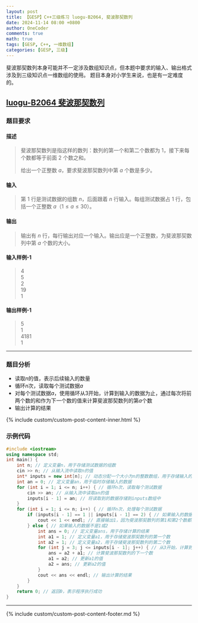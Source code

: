 ```yaml
---
layout: post
title: 【GESP】C++三级练习 luogu-B2064, 斐波那契数列
date: 2024-11-14 08:00 +0800
author: OneCoder
comments: true
math: true
tags: [GESP, C++, 一维数组]
categories: [GESP, 三级]
---
```

斐波那契数列本身可能并不一定涉及数组知识点，但本题中要求的输入、输出格式涉及到三级知识点一维数组的使用。
题目本身对小学生来说，也是有一定难度的。

<!--more-->

## [luogu-B2064 斐波那契数列](https://www.luogu.com.cn/problem/B2064)

### 题目要求

#### 描述

>斐波那契数列是指这样的数列：数列的第一个和第二个数都为 $1$，接下来每个数都等于前面 $2$ 个数之和。
>
>给出一个正整数 $a$，要求斐波那契数列中第 $a$ 个数是多少。

#### 输入

>第 $1$ 行是测试数据的组数 $n$，后面跟着 $n$ 行输入。每组测试数据占 $1$ 行，包括一个正整数 $a$（$1 \leq a \leq 30$）。

#### 输出

>输出有 $n$ 行，每行输出对应一个输入。输出应是一个正整数，为斐波那契数列中第 $a$ 个数的大小。

#### 输入样例-1

>4  
>5  
>2  
>19  
>1

#### 输出样例-1

>5  
>1  
>4181  
>1

---

### 题目分析

- 读取$n$的值，表示后续输入的数量
- 循环$n$次，读取每个测试数据$a$
- 对每个测试数据$a$，使用循环从3开始，计算到输入的数据为止，通过每次将前两个数的和作为下一个数的值来计算斐波那契数列的第$a$个数
- 输出计算的结果

{% include custom/custom-post-content-inner.html %}

### 示例代码

```cpp
#include <iostream>
using namespace std;
int main() {
    int n; // 定义变量n，用于存储测试数据的组数
    cin >> n; // 从输入流中读取n的值
    int* inputs = new int[n]; // 动态分配一个大小为n的整数数组，用于存储输入的数据
    int an = 0; // 定义变量an，用于临时存储输入的数据
    for (int i = 1; i <= n; i++) { // 循环n次，读取每个测试数据
        cin >> an; // 从输入流中读取an的值
        inputs[i - 1] = an; // 将读取到的数据存储到inputs数组中
    }
    for (int i = 1; i <= n; i++) { // 循环n次，处理每个测试数据
        if (inputs[i - 1] == 1 || inputs[i - 1] == 2) { // 如果输入的数据是1或2
            cout << 1 << endl; // 直接输出1，因为斐波那契数列的第1和第2个数都是1
        } else { // 如果输入的数据不是1或2
            int ans = 0; // 定义变量ans，用于存储计算的结果
            int a1 = 1; // 定义变量a1，用于存储斐波那契数列的第一个数
            int a2 = 1; // 定义变量a2，用于存储斐波那契数列的第二个数
            for (int j = 3; j <= inputs[i - 1]; j++) { // 从3开始，计算到输入的数据为止
                ans = a2 + a1; // 计算斐波那契数列的下一个数
                a1 = a2; // 更新a1的值
                a2 = ans; // 更新a2的值
            }
            cout << ans << endl; // 输出计算的结果
        }
    }
    return 0; // 返回0，表示程序执行成功
}
```

---
{% include custom/custom-post-content-footer.md %}
